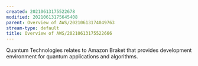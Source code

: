 ```yaml
---
created: 20210613175522678
modified: 20210613175645408
parent: Overview of AWS/20210613174049763
stream-type: default
title: Overview of AWS/20210613175522666
---
```

Quantum Technologies relates to Amazon Braket that provides development environment for quantum applications and algorithms.
